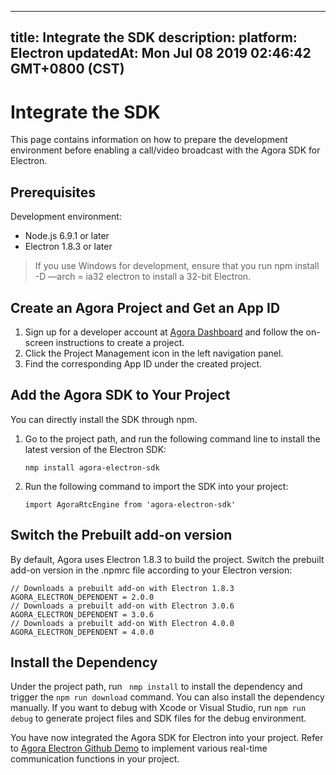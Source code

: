 
---
title: Integrate the SDK
description: 
platform: Electron
updatedAt: Mon Jul 08 2019 02:46:42 GMT+0800 (CST)
---
# Integrate the SDK
This page contains information on how to prepare the development environment before enabling a call/video broadcast with the Agora SDK for Electron.

## Prerequisites

Development environment:

- Node.js 6.9.1 or later
- Electron 1.8.3 or later

> If you use Windows for development, ensure that you run npm install -D —arch = ia32 electron to install  a 32-bit Electron.

## Create an Agora Project and Get an App ID

1. Sign up for a developer account at [Agora Dashboard](https://dashboard.agora.io) and follow the on-screen instructions to create a project.
2. Click the Project Management icon in the left navigation panel.
3. Find the corresponding App ID under the created project.

## Add the Agora SDK to Your Project

You can directly install the SDK through npm.

1. Go to the project path, and run the following command line to install the latest version of the Electron SDK:

	`nmp install agora-electron-sdk`
	
2. Run the following command to import the SDK into your project:

	`import AgoraRtcEngine from 'agora-electron-sdk'`

## Switch the Prebuilt add-on version

By default, Agora uses Electron 1.8.3 to build the project. Switch the prebuilt add-on version in the .npmrc file according to your Electron version:

```
// Downloads a prebuilt add-on with Electron 1.8.3
AGORA_ELECTRON_DEPENDENT = 2.0.0
// Downloads a prebuilt add-on with Electron 3.0.6
AGORA_ELECTRON_DEPENDENT = 3.0.6
// Downloads a prebuilt add-on With Electron 4.0.0
AGORA_ELECTRON_DEPENDENT = 4.0.0
```

## Install the Dependency
Under the project path, run ` nmp install` to install the dependency and trigger the `npm run download` command. You can also install the dependency manually.
If you want to debug with Xcode or Visual Studio, run `npm run debug` to generate project files and SDK files for the debug environment. 

You have now integrated the Agora SDK for Electron into your project. Refer to  [Agora Electron Github Demo](https://github.com/AgoraIO-Community/Agora-Electron-Quickstart) to implement various real-time communication functions in your project.
